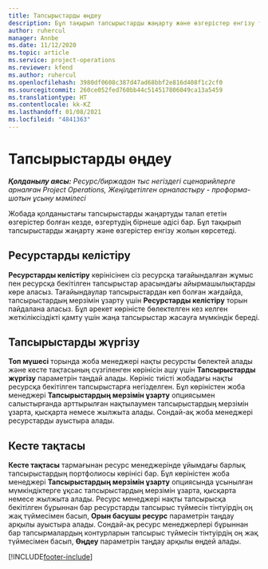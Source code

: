 ```yaml
---
title: Тапсырыстарды өңдеу
description: Бұл тақырып тапсырыстарды жаңарту және өзгерістер енгізу туралы ақпаратпен қамтиды.
author: ruhercul
manager: Annbe
ms.date: 11/12/2020
ms.topic: article
ms.service: project-operations
ms.reviewer: kfend
ms.author: ruhercul
ms.openlocfilehash: 3980df0608c387d47ad68bbf2e816d408f1c2cf0
ms.sourcegitcommit: 260ce052fed760bb44c514517806049ca13a5459
ms.translationtype: HT
ms.contentlocale: kk-KZ
ms.lasthandoff: 01/08/2021
ms.locfileid: "4841363"
---
```

# <a name="edit-bookings"></a>Тапсырыстарды өңдеу

_**Қолданылу аясы:** Ресурс/биржадан тыс негіздегі сценарийлерге арналған Project Operations, Жеңілдетілген орналастыру - проформа-шотын ұсыну мәмілесі_


Жобада қолданыстағы тапсырыстарды жаңартуды талап ететін өзгерістер болған кезде, өзгертудің бірнеше әдісі бар. Бұл тақырып тапсырыстарды жаңарту және өзгерістер енгізу жолын көрсетеді.

## <a name="resource-reconciliation"></a>Ресурстарды келістіру

**Ресурстарды келістіру** көрінісінен сіз ресурсқа тағайындалған жұмыс пен ресурсқа бекітілген тапсырыстар арасындағы айырмашылықтарды көре аласыз. Тағайындаулар тапсырыстардан көп болған жағдайда, тапсырыстардың мерзімін ұзарту үшін **Ресурстарды келістіру** торын пайдалана аласыз. Бұл әрекет көріністе бөлектелген кез келген жеткіліксіздікті қамту үшін жаңа тапсырыстар жасауға мүмкіндік береді.

## <a name="maintain-bookings"></a>Тапсырыстарды жүргізу

**Топ мүшесі** торында жоба менеджері нақты ресурсты бөлектей алады және кесте тақтасының сүзгіленген көрінісін ашу үшін **Тапсырыстарды жүргізу** параметрін таңдай алады. Көрініс тиісті жобадағы нақты ресурсқа бекітілген тапсырыстарға негізделген. Бұл көріністен жоба менеджері **Тапсырыстардың мерзімін ұзарту** опциясымен салыстырғанда арттырылған нақтылаумен тапсырыстардың мерзімін ұзарта, қысқарта немесе жылжыта алады. Сондай-ақ жоба менеджері ресурстарды ауыстыра алады.

## <a name="schedule-board"></a>Кесте тақтасы

**Кесте тақтасы** тармағынан ресурс менеджерінде ұйымдағы барлық тапсырыстардың портфолиосы көрінісі бар. Бұл көріністен жоба менеджері **Тапсырыстардың мерзімін ұзарту** опциясында ұсынылған мүмкіндіктерге ұқсас тапсырыстардың мерзімін ұзарта, қысқарта немесе жылжыта алады. Ресурс менеджері нақты тапсырысқа бекітілген бұрыннан бар ресурстарды тапсырыс түймесін тінтуірдің оң жақ түймесімен басып, **Орын басушы ресурс** параметрін таңдау арқылы ауыстыра алады. Сондай-ақ ресурс менеджерлері бұрыннан бар тапсырмалардың контурларын тапсырыс түймесін тінтуірдің оң жақ түймесімен басып, **Өңдеу** параметрін таңдау арқылы өңдей алады.


[!INCLUDE[footer-include](../includes/footer-banner.md)]